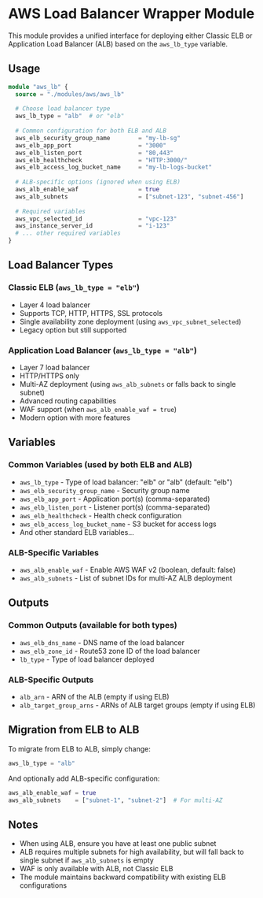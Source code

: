# AWS Load Balancer Wrapper Module

This module provides a unified interface for deploying either Classic ELB or Application Load Balancer (ALB) based on the `aws_lb_type` variable.

## Usage

```terraform
module "aws_lb" {
  source = "./modules/aws/aws_lb"
  
  # Choose load balancer type
  aws_lb_type = "alb"  # or "elb"
  
  # Common configuration for both ELB and ALB
  aws_elb_security_group_name        = "my-lb-sg"
  aws_elb_app_port                   = "3000"
  aws_elb_listen_port                = "80,443"
  aws_elb_healthcheck                = "HTTP:3000/"
  aws_elb_access_log_bucket_name     = "my-lb-logs-bucket"
  
  # ALB-specific options (ignored when using ELB)
  aws_alb_enable_waf                 = true
  aws_alb_subnets                    = ["subnet-123", "subnet-456"]
  
  # Required variables
  aws_vpc_selected_id                = "vpc-123"
  aws_instance_server_id             = "i-123"
  # ... other required variables
}
```

## Load Balancer Types

### Classic ELB (`aws_lb_type = "elb"`)
- Layer 4 load balancer
- Supports TCP, HTTP, HTTPS, SSL protocols
- Single availability zone deployment (using `aws_vpc_subnet_selected`)
- Legacy option but still supported

### Application Load Balancer (`aws_lb_type = "alb"`)
- Layer 7 load balancer
- HTTP/HTTPS only
- Multi-AZ deployment (using `aws_alb_subnets` or falls back to single subnet)
- Advanced routing capabilities
- WAF support (when `aws_alb_enable_waf = true`)
- Modern option with more features

## Variables

### Common Variables (used by both ELB and ALB)
- `aws_lb_type` - Type of load balancer: "elb" or "alb" (default: "elb")
- `aws_elb_security_group_name` - Security group name
- `aws_elb_app_port` - Application port(s) (comma-separated)
- `aws_elb_listen_port` - Listener port(s) (comma-separated)
- `aws_elb_healthcheck` - Health check configuration
- `aws_elb_access_log_bucket_name` - S3 bucket for access logs
- And other standard ELB variables...

### ALB-Specific Variables
- `aws_alb_enable_waf` - Enable AWS WAF v2 (boolean, default: false)
- `aws_alb_subnets` - List of subnet IDs for multi-AZ ALB deployment

## Outputs

### Common Outputs (available for both types)
- `aws_elb_dns_name` - DNS name of the load balancer
- `aws_elb_zone_id` - Route53 zone ID of the load balancer
- `lb_type` - Type of load balancer deployed

### ALB-Specific Outputs
- `alb_arn` - ARN of the ALB (empty if using ELB)
- `alb_target_group_arns` - ARNs of ALB target groups (empty if using ELB)

## Migration from ELB to ALB

To migrate from ELB to ALB, simply change:
```terraform
aws_lb_type = "alb"
```

And optionally add ALB-specific configuration:
```terraform
aws_alb_enable_waf = true
aws_alb_subnets    = ["subnet-1", "subnet-2"]  # For multi-AZ
```

## Notes

- When using ALB, ensure you have at least one public subnet
- ALB requires multiple subnets for high availability, but will fall back to single subnet if `aws_alb_subnets` is empty
- WAF is only available with ALB, not Classic ELB
- The module maintains backward compatibility with existing ELB configurations
